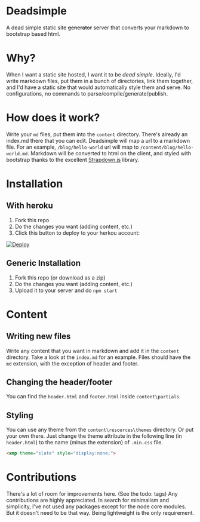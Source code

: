 # Deadsimple

A dead simple static site ~~generator~~ server that converts your markdown to bootstrap based html.

# Why?

When I want a static site hosted, I want it to be *dead simple*. Ideally, I'd write markdown files, put them in a bunch of directories, link them together, and I'd have a static site that would automatically style them and serve. No configurations, no commands to parse/compile/generate/publish. 

# How does it work?

Write your `md` files, put them into the `content` directory. There's already an index.md there that you can edit. Deadsimple will map a url to a markdown file. For an example, `/blog/hello-world` url will map to `/content/blog/hello-world.md`. Markdown will be converted to html on the client, and styled with bootstrap thanks to the excellent [Strapdown.js](http://strapdownjs.com) library.

# Installation 

## With heroku

1. Fork this repo
2. Do the changes you want (adding content, etc.)
3. Click this button to deploy to your herkou account:

[![Deploy](https://www.herokucdn.com/deploy/button.png)](https://heroku.com/deploy)

## Generic Installation

1. Fork this repo (or download as a zip)
2. Do the changes you want (adding content, etc.)
3. Upload it to your server and do `npm start`

# Content

## Writing new files

Write any content that you want in markdown and add it in the `content` directory. Take a look at the `index.md` for an example. Files should have the `md` extension, with the exception of header and footer.

## Changing the header/footer

You can find the `header.html` and `footer.html` inside `content\partials`.

## Styling

You can use any theme from the `content\resources\themes` directory. Or put your own there. Just change the theme attribute in the following line (in `header.html`) to the name (minus the extension) of `.min.css` file. 


```html
<xmp theme="slate" style="display:none;">
```

# Contributions

There's a lot of room for improvements here. (See the todo: tags) Any contributions are highly appreciated. In search for minimalism and simplicity, I've not used any packages except for the node core modules. But it doesn't need to be that way. Being lightweight is the only requirement.